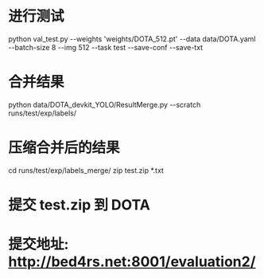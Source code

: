 # 进行测试
python val_test.py --weights 'weights/DOTA_512.pt' --data data/DOTA.yaml --batch-size 8 --img 512 --task test --save-conf --save-txt

# 合并结果
python data/DOTA_devkit_YOLO/ResultMerge.py --scratch runs/test/exp/labels/

# 压缩合并后的结果
cd runs/test/exp/labels_merge/
zip test.zip *.txt

# 提交 test.zip 到 DOTA
# 提交地址: http://bed4rs.net:8001/evaluation2/
